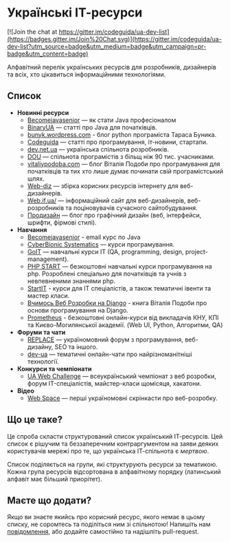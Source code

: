 # Українські ІТ-ресурси

[![Join the chat at https://gitter.im/codeguida/ua-dev-list](https://badges.gitter.im/Join%20Chat.svg)](https://gitter.im/codeguida/ua-dev-list?utm_source=badge&utm_medium=badge&utm_campaign=pr-badge&utm_content=badge)

Алфавітний перелік українських ресурсів для розробників, дизайнерів та всіх, хто цікавиться інформаційними технологіями.

## Список

* **Новинні ресурси**
  * [Becomejavasenior](http://becomejavasenior.com/) — як стати Java професіоналом
  * [BinaryUA](http://binary.com.ua/) — статті про Java для початківців.
  * [bunyk.wordpress.com](https://bunyk.wordpress.com/) - блог python програміста Тараса Буника.
  * [Codeguida](http://codeguida.com/) — статті про програмування, іт-новини, стартапи.
  * [dev.net.ua](http://dev.net.ua/) — українська спільнота розробників.
  * [DOU](http://dou.ua/) — спільнота програмістів з більщ ніж 90 тис. учасниками.
  * [vitaliypodoba.com](http://vitaliypodoba.com/) — блог Віталія Подоби про програмування для початківців та тих хто лише думає починати свій програмістський шлях.
  * [Web-diz](http://web-diz.com.ua/) — збірка корисних ресурсів інтернету для веб-дизайнерів.
  * [Web.if.ua/](http://web.if.ua/) — інформаційний сайт для веб-дизайнерів, веб-розробників та поціновувачів сучасного сайтобудування.
  * [Продизайн](http://prodesign.in.ua/) — блог про графічний дизайн (веб, інтерфейси, шрифти, фірмові стилі).
* **Навчання**
  * [Becomejavasenior](http://becomejavasenior.com/blog/2015/06/24/java-email-courses/) - email курс по Java
  * [CyberBionic Systematics](http://edu.cbsystematics.com/ua/) — курси програмування.
  * [GoIT](http://goit.com.ua/) — навчальні курси ІT (QA, programming, design, project-management).
  * [PHP START](http://php-start.com/) — безкоштовні навчальні курси програмування на php. Розроблені спеціально для початківців та учнів з невпевненими знаннями php.
  * [StartIT](http://start-it.com.ua/) - курси для ІТ спеціалістів, а також тематичні івенти та мастер класи.
  * [Вчимось Веб Розробки на Django](http://www.vitaliypodoba.com/books/django-for-beginners/) - книга Віталія Подоби про основи програмування на Django.
  * [Prometheus](http://prometheus.org.ua/courses/) - безкоштовні онлайн-курси від викладачів КНУ, КПІ та Києво-Могилянської академії. (Web UI, Python, Алгоритми, QA)
* **Форуми та чати**
  * [REPLACE](http://replace.org.ua/) —  україномовний форум з програмування, веб-дизайну, SEO та іншого. 
  * [dev-ua](https://github.com/dev-ua) — тематичні онлайн-чати про найрізноманітніші технології.
* **Конкурси та чемпіонати**
  * [UA Web Challenge](http://uawebchallenge.com/) — всеукраїнський чемпіонат з веб розробки, форум IT-спеціалістів, майстер-класи щомісяця, хакатони.
* **Відео**
  * [Web Space](https://www.youtube.com/channel/UCEeN_1QgyEUNvlvCj4Zylmw) — перші україномовні скрінкасти про веб-розробку.

## Що це таке?

Це спроба скласти структурований список український ІТ-ресурсів. Цей список є рішучим та беззаперечним контраргументом на заяви деяких користувачів мережі про те, що українська ІТ-спільнота є _мертвою_.

Список поділяється на групи, які структурують ресурси за тематикою. Кожна група ресурсів відсортована в алфавітному порядку (латинський алфавіт має більший приорітет).

## Маєте що додати?

Якщо ви знаєте якийсь про корисний ресурс, якого немає в цьому списку, не соромтесь та поділіться ним зі спільнотою! Напишіть нам [повідомлення](https://github.com/codeguida/ua-dev-list/issues/new), або додайте самостійно та надішліть pull-request.
